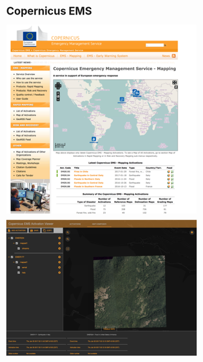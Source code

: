 # Copernicus EMS


![Copernicus ems](css/img/copernicus-ems.png)

![Activation Viewer](css/img/activation-viewer.png)
